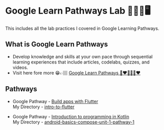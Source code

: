 # Google Learn Pathways Lab 🔖🧪🔬🖥️
This includes all the lab practices I covered in Google Learning Pathways.


## What is Google Learn Pathways  
- Develop knowledge and skills at your own pace through sequential learning experiences that include articles, codelabs, quizzes, and videos.
- Visit here fore more 😁👉🏽 [Google Learn Pathways 💙❤️💛💙💚❤️](https://developers.google.com/learn/pathways)

## Pathways
- Google Pathway - [Build apps with Flutter](https://developers.google.com/learn/pathways/intro-to-flutter)  
  My Directory - [intro-to-flutter](https://github.com/dileepabandara/google-learn-pathways-lab/tree/main/intro-to-flutter)  
  
- Google Pathway - [Introduction to programming in Kotlin](https://developer.android.com/courses/pathways/android-basics-compose-unit-1-pathway-1)  
  My Directory - [android-basics-compose-unit-1-pathway-1](https://github.com/dileepabandara/google-learn-pathways-lab/tree/main/android-basics-compose-unit-1-pathway-1)
